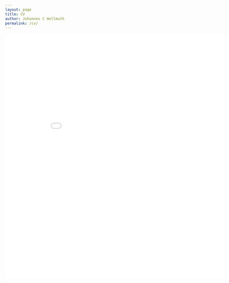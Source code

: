 ```yaml
---
layout: page
title: CV
author: Johannes C Hellmuth
permalink: /cv/
---
```


<embed src="/pdfs/CV_jchellmuth.pdf" type="application/pdf" width="900" height="800"/>

